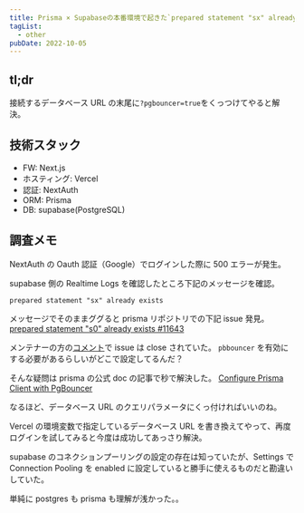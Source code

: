 ```yaml
---
title: Prisma × Supabaseの本番環境で起きた`prepared statement "sx" already exists` のエラーの対処
tagList:
  - other
pubDate: 2022-10-05
---
```


## tl;dr

接続するデータベース URL の末尾に`?pgbouncer=true`をくっつけてやると解決。

## 技術スタック

- FW: Next.js
- ホスティング: Vercel
- 認証: NextAuth
- ORM: Prisma
- DB: supabase(PostgreSQL)

## 調査メモ

NextAuth の Oauth 認証（Google）でログインした際に 500 エラーが発生。

supabase 側の Realtime Logs を確認したところ下記のメッセージを確認。

```
prepared statement "sx" already exists
```

メッセージでそのままググると prisma リポジトリでの下記 issue 発見。
[prepared statement \"s0\" already exists #11643](https://github.com/prisma/prisma/issues/11643)

メンテナーの方の[コメント](https://github.com/prisma/prisma/issues/11643#issuecomment-1057189238)で issue は close されていた。
`pbbouncer` を有効にする必要があるらしいがどこで設定してるんだ？

そんな疑問は prisma の公式 doc の記事で秒で解決した。
[Configure Prisma Client with PgBouncer](https://www.prisma.io/docs/guides/performance-and-optimization/connection-management/configure-pg-bouncer)

なるほど、データベース URL のクエリパラメータにくっ付ければいいのね。

Vercel の環境変数で指定しているデータベース URL を書き換えてやって、再度ログインを試してみると今度は成功してあっさり解決。

supabase のコネクションプーリングの設定の存在は知っていたが、Settings で Connection Pooling を enabled に設定していると勝手に使えるものだと勘違いしていた。

単純に postgres も prisma も理解が浅かった。。
